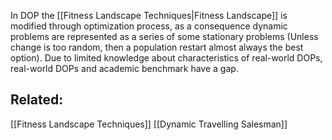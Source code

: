 In DOP the [[Fitness Landscape Techniques|Fitness Landscape]]
is modified through optimization process, as a consequence dynamic problems are represented as a series of some stationary problems (Unless change is too random, then a population restart almost always the best option). Due to limited knowledge about characteristics of real-world DOPs, real-world DOPs and academic benchmark have a gap.
## Related:
[[Fitness Landscape Techniques]]
[[Dynamic Travelling Salesman]]